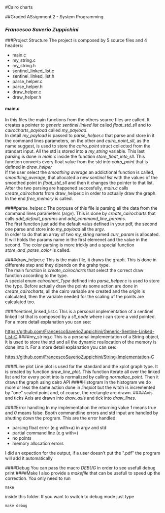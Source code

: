 #Cairo charts

##Graded ASsignment 2 - System Programming
### *Francesco Saverio Zuppichini*

###Project Structure
The project is composed by 5 source files and 4 headers:

- main.c
- my_string.c
- my_string.h
- sentinel\_linked\_list.c
- sentinel\_linked\_list.h
- parse_helper.c
- parse_helper.h
- draw_helper.c
- draw_helper.h

#### main.c
In this files the main functions from the others source files are called. It creates a pointer to *generic sentinel linked list* called *float_std_sll* and to *cairocharts_payload* called *my_payload*. <br>
In detail *my_payload* is passed to *parse_helper.c*  that parse and store in it the command lines parameters, on the other and *cairo_point_sll*, as the name suggest, is used to store the *cairo\_point* struct collected from the standart input. All the std is stored into a *my_string* variable. This last parsing is done in *main.c* inside the function *store\_float\_into\_sll*. This function converts every float value from the std into *cairo\_point* that is defined in *draw\_helper* <br>
If the user select the *smoothing average* an addictional function is called, *smoothing_average*, that allocated a new *sentinel list* with the values of the smoothed point in *float\_std_sll* and then it changes the pointer to that list. <br>
After the two parsing are happened succesfully, *main.c* calls *create_cairocharts* from draw_helper.c in order to actually draw the graph.  <br>
In the end *free\_memory* is called.

####parse_helper.c
The porpuse of this file is parsing all the data from the command lines parameters (argv). This is done by *create_cairocharts* that calls *add\_default\_params* and *add\_command\_line\_params*. <br>
The first function just add the default valus defined in your pdf, the second one parse and store into *my\_payload* all the argv. <br>
In order to do that an array of two *my_string* named *curr_param* is allocated. It will holds the params name in the first elemenet and the value in the second. The color parsing is more trickly and a special function *store\_and\_parse\_color* is called.

####draw_helper.c
This is the main file, it draws the graph. This is done in differente step and they dipends on the grahp type. <br>
The main function is *create\_cairocharts* that select the correct draw function according to the type. <br>
A special enum *cairochart\_Type* defined into *parse\_helper.c*  is used to store the type.
Before actually draw the points some action are done in *create\_cairocharts*, all the cairo variable are created and the *origin* is calculated, then the variable needed for the scaling of the points are calculated too.

####sentinel\_linked\_list.c 
This is a personal implementation of a sentinel linked list that is composed by a *sll_node* where i can store a void pointed. For a more detail explanation you can see:

https://github.com/FrancescoSaverioZuppichini/Generic-Sentine-Linked-List-C
####my_string.c
This is a personal implementation of a String object, it is used to store the std and all the dynamic reallocation of the memory is done into it. For a more detail explanation you can see:

https://github.com/FrancescoSaverioZuppichini/String-Implementation-C

####Line plot
Line plot is used for the standard and the xplot graph type. It is created by function *draw\_line\_plot*. This function iterate all over the linked list and for every point into is normalized by calling *normalize_point*. Then it draws the graph using cairo API
####Histogram
In the histogram we do more or less the same action done in *lineplot* but the witdh is incremented by "one" scaled point and, of course, the rectangle are drawn.
####Axis and ticks
Axis are drawn into *draw_axis* and tick into *draw_lines*.

####Error handling
In my implementation the returning value *1* means true and *0* means false. Booth commandline errors and std input are handled by shutting down the program. This are the error handled:

- parsing float error (e.g with=a) in argv and std
- partial command line (e.g with=)
- no points
- memory allocation errors

I did an expection for the output, if a user doesn't put the ".pdf" the program will add it automatically

####Debug
You can pass the macro *DEBUG* in order to see usefull debug print
####Make
I also provide a *makefile* that can be usefull to speed up the correction. You only need to run 

```
make
```
inside this folder. If you want to switch to debug mode just type

```
make debug
```


